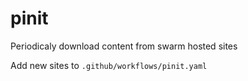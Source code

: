 # pinit
Periodicaly download content from swarm hosted sites

Add new sites to `.github/workflows/pinit.yaml`
